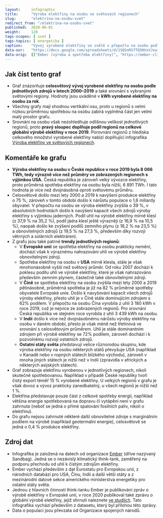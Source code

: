 ```yaml
---
layout:     infographic
title:      "Výroba elektřiny na osobu ve světových regionech"
slug:       "elektrina-na-osobu-svet"
redirect_from: "/elektrina-na-osobu-svet"
published:  2020-06-01
weight:     120
tags-scopes: [ svet ]
tags-topics: [ energetika ]
caption:    "Vývoj vyrobené elektřiny ve světě v přepočtu na osobu podle jednotlivých zdrojů v letech 2000–2019, včetně údajů pro hlavní světové regiony. Hodnoty jsou uváděné v kWh na osobu za rok."
data-our:   "https://docs.google.com/spreadsheets/d/1SQSnRSfTQ5HVxVJvwj4igfl22hyblYVjDo_INceKy4I"
data-orig:  [["Ember (výroba a spotřeba elektřiny)", "https://ember-climate.org/project/data-global-electricity-review/"], ["OSN (populace)", "https://population.un.org/wpp/Download/Files/1_Indicators%20(Standard)/EXCEL_FILES/1_Population/WPP2019_POP_F01_1_TOTAL_POPULATION_BOTH_SEXES.xlsx"]]
---
```


## Jak číst tento graf

* Graf znázorňuje **celosvětový vývoj vyrobené elektřiny na osobu podle jednotlivých zdrojů v letech 2000–2019** a také srovnání s vybranými světovými regiony. Hodnoty jsou uváděné v **<glossary id="w">kWh</glossary> vyrobené elektřiny na osobu za rok**.
* Všechny grafy mají shodnou vertikální osu, proto u regionů s velmi nízkou průměrnou spotřebou na osobu zabírá vyplněná část jen velmi malý prostor grafu.
* Srovnání na osobu však nezohledňuje odlišnou velikost jednotlivých regionů, proto **pravý sloupec doplňuje podíl regionů na celkové globální výrobě elektřiny v roce 2019**. Porovnání regionů z hlediska celkového množství vyrobené elektřiny nabízí doplňující infografika [Výroba elektřiny ve světových regionech](/infografiky/elektrina-na-osobu-svet).

## Komentáře ke grafu

* **Výroba elektřiny na osobu v České republice v roce 2019 byla 8 066 TWh, tedy výrazně více než průměry ve zobrazených regionech s výjimkou USA.** Česká republika je zároveň velký vývozce elektřiny, proto průměrná spotřeba elektřiny na osobu byla nižší, 6 891 TWh. I tato hodnota je více než dvojnásobná oproti světovému průměru.
* Celosvětově došlo mezi lety 2000 a 2019 k navýšení produkce elektřiny o 75 %, zároveň v tomto období došlo k nárůstu populace o 1,6 miliardy obyvatel. V přepočtu na osobu se výroba elektřiny zvýšila o 39 %, v absolutních hodnotách došlo k navýšení kapacit všech zdrojů výroby elektřiny s výjimkou jaderných. Podíl uhlí na výrobě elektřiny mírně klesl (z 37,9 % na 35,2 %), podíl jádra klesl ještě výrazněji (z 16,9 % na 10,5 %), naopak došlo ke zvýšení podílů zemního plynu (z 18,2 % na 23,5 %) a obnovitelných zdrojů (z 19,5 % na 27,3 %, především díky rozvoji větrných a solárních elektráren).
* Z grafu jsou také patrné **trendy jednotlivých regionů**:
  * V **Evropské unii** se spotřeba elektřiny na osobu prakticky nemění, dochází však k výraznému nahrazování uhlí ve výrobě elektřiny obnovitelnými zdroji.
  * Spotřeba elektřiny na osobu v **USA** mírně klesla, stále je však mnohonásobně vyšší než světový průměr. Od roku 2007 dochází k poklesu podílu uhlí ve výrobě elektřiny, které je však nahrazováno především zemním plynem, částečně také obnovitelnými zdroji.
  * V **Číně** se spotřeba elektřiny na osobu zvýšila mezi lety 2000 a 2019 pětinásobně, průměrná spotřeba je již na 82 % průměrné spotřeby obyvatele Evropské unie. Došlo k navyšování kapacit všech zdrojů výroby elektřiny, přesto uhlí je v Číně stále dominujícím zdrojem s 62% podílem. V přepočtu na osobu Čína vyrobila z uhlí 3 180 kWh v roce 2019, což je nejvíce ze zobrazených regionů. Pro srovnání Česká republika ve stejném roce vyrobila z uhlí 3 439 kWh na osobu.
  * V **Indii** došlo k více než dvojnásobnému nárůstu výroby elektřiny na osobu v daném období, přesto je však méně než třetinová ve srovnání s celosvětovým průměrem. Uhlí je stále dominantním zdrojem při výrobě elektřiny se 72% podílem, zároveň dochází i k pozvolnému rozvoji ostatních zdrojů.
  * **Ostatní státy světa** představují velice různorodou skupinu, kde výroba elektřiny na osobu některých států převyšuje USA (například v Kanadě nebo v ropných státech blízkého východu), zároveň v mnoha jiných státech je nižší než v Indii (zpravidla v afrických a některých asijských státech).
* Graf zobrazuje elektřinu vyrobenou v jednotlivých regionech, nikoli skutečně spotřebovanou. Například v případě České republiky tvoří čistý export téměř 15 % vyrobené elektřiny. U velkých regionů v grafu je však dovoz a vývoz prakticky zanedbatelný, u všech regionů je nižší než 1 %.
* Elektřina představuje pouze část z celkové spotřeby energií, například většina energie spotřebovaná na dopravu či vytápění není v grafu zahrnuta (neboť se jedná o přímé spalování fosilních paliv, nikoli o elektřinu).
* Do grafu nejsou zahrnuté některé další obnovitelné zdroje s marginálním podílem na výrobě (například geotermální energie), celosvětově se jedná o 0,4 % produkce elektřiny.

## Zdroj dat

* Infografika je založená na datech od organizace [Ember](https://ember-climate.org/) (dříve nazývaný Sandbag). Jedná se o nezávislý klimatický think-tank, zaměřený na podporu přechodu od uhlí k čistým zdrojům elektřiny.
* Ember vychází především z dat Eurostatu pro Evropskou unii, z národních databází pro USA, Čínu, Indii a další větší státy a z mezinárodní datové sekce amerického ministerstva energetiky pro ostatní státy světa.
* Jednou z hlavních činností think-tanku Ember je publikování zpráv o výrobě elektřiny v Evropské unii, v roce 2020 publikoval také zprávu o globální výrobě elektřiny, jejíž shrnutí naleznete [ve studiích](/studie/2020_globalni-zprava-o-elektrine). Tato infografika vychází především z datasetu, který byl přílohou této zprávy.
* Data o populaci jsou převzata od Organizace spojených národů.
